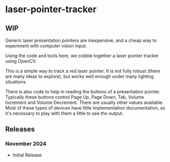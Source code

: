 # laser-pointer-tracker
## WIP
Generic laser presentation pointers are inexpensive, and a cheap way to experiment with computer vision input.

Using the code and tools here, we cobble together a laser pointer tracker using OpenCV.

This is a simple way to track a red laser pointer. It is not fully robust (there are many ideas to explore), but 
works well enough under many lighting situations.

There is also code to help in reading the buttons of a presentation pointer. Typically these buttons control Page Up,
Page Down, Tab, Volume Increment and Volume Decrement. There are usually other values available. Most of these types
of devices have little implementation documentation, so it's necessary to play with them a little to see the output.


## Releases
### November 2024
* Initial Release
